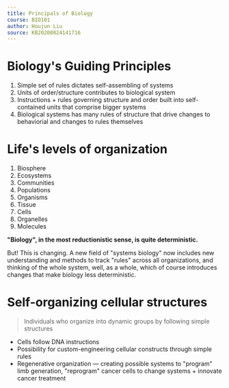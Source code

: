 ```yaml
---
title: Principals of Biology
course: BIO101
author: Houjun Liu
source: KB20200824141716
---
```


# Biology's Guiding Principles
1. Simple set of rules dictates self-assembling of systems
2. Units of order/structure contributes to biological system
3. Instructions + rules governing structure and order built into self-contained units that comprise bigger systems
4. Biological systems has many rules of structure that drive changes to behaviorial and changes to rules themselves

# Life's levels of organization
1. Biosphere
2. Ecosystems
3. Communities
4. Populations
5. Organisms
6. Tissue 
7. Cells
8. Organelles
9. Molecules


**"Biology", in the most reductionistic sense, is quite deterministic.**

But! This is changing. A new field of "systems biology" now includes new understanding and methods to track "rules" across all organizations, and thinking of the whole system, well, as a whole, which of course introduces changes that make biology less deterministic.

# Self-organizing cellular structures

> Individuals who organize into dynamic groups by following simple structures

* Cells follow DNA instructions
* Possibility for custom-engineering cellular constructs through simple rules
* Regenerative organization — creating possible systems to "program" limb generation, "reprogram" cancer cells to change systems + innovate cancer treatment
